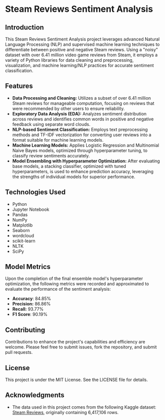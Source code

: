 # Steam Reviews Sentiment Analysis

## Introduction
This Steam Reviews Sentiment Analysis project leverages advanced Natural Language Processing (NLP) and supervised machine learning techniques to differentiate between positive and negative Steam reviews. Using a "noisy" dataset with over 6.41 million video game reviews from Steam, it employs a variety of Python libraries for data cleaning and preprocessing, visualization, and machine learning/NLP practices for accurate sentiment classification.

## Features
- **Data Processing and Cleaning:** Utilizes a subset of over 6.41 million Steam reviews for manageable computation, focusing on reviews that were recommended by other users to ensure reliability.
- **Exploratory Data Analysis (EDA):** Analyzes sentiment distribution across reviews and identifies common words in positive and negative feedback using separate word clouds.
- **NLP-based Sentiment Classification:** Employs text preprocessing methods and TF-IDF vectorization for converting user reviews into a format suitable for machine learning models.
- **Machine Learning Models:** Applies Logistic Regression and Multinomial Naive Bayes models, optimized through hyperparameter tuning, to classify review sentiments accurately.
- **Model Ensembling with Hyperparameter Optimization:** After evaluating base models, a stacking classifier, optimized with tuned hyperparameters, is used to enhance prediction accuracy, leveraging the strengths of individual models for superior performance.

## Technologies Used
- Python
- Jupyter Notebook
- Pandas
- NumPy
- Matplotlib
- Seaborn
- wordcloud
- scikit-learn
- NLTK
- SciPy

## Model Metrics
Upon the completion of the final ensemble model's hyperparameter optimization, the following metrics were recorded and approximated to evaluate the performance of the sentiment analysis:
- **Accuracy**: 84.85%
- **Precision:** 86.86%
- **Recall:** 93.77%
- **F1 Score**: 90.19%


## Contributing
Contributions to enhance the project's capabilities and efficiency are welcome. Please feel free to submit issues, fork the repository, and submit pull requests.

## License
This project is under the MIT License. See the LICENSE file for details.

## Acknowledgments
- The data used in this project comes from the following Kaggle dataset: [Steam Reviews](https://www.kaggle.com/datasets/andrewmvd/steam-reviews), originally containing 6,417,106 rows. 
